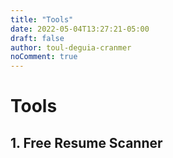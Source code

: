 ```yaml
---
title: "Tools"
date: 2022-05-04T13:27:21-05:00
draft: false
author: toul-deguia-cranmer
noComment: true
---
```


# Tools


## 1. Free Resume Scanner

